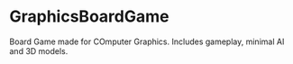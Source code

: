 # GraphicsBoardGame
Board Game made for COmputer Graphics. Includes gameplay, minimal AI and 3D models.
